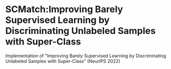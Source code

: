 # SCMatch:Improving Barely Supervised Learning by Discriminating Unlabeled Samples with Super-Class
Implementation of "Improving Barely Supervised Learning by Discriminating Unlabeled Samples with Super-Class" (NeurIPS 2022)
